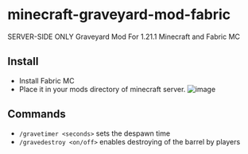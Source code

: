 # minecraft-graveyard-mod-fabric
SERVER-SIDE ONLY Graveyard Mod For 1.21.1 Minecraft and Fabric MC

## Install
- Install Fabric MC
- Place it in your mods directory of minecraft server.
![image](https://github.com/user-attachments/assets/178fe870-83bc-4612-9baf-a8444a7374a8)


## Commands

- `/gravetimer <seconds>` sets the despawn time
- `/gravedestroy <on/off>` enables destroying of the barrel by players
